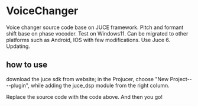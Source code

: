 # VoiceChanger

Voice changer source code base on JUCE framework. Pitch and formant shift base on phase vocoder. Test on Windows11. Can be migrated to other platforms such as Android, IOS with few modifications. Use Juce 6. Updating.

## how to use

download the juce sdk from website; in the Projucer, choose "New Project----plugin", while adding the juce_dsp module from the right column.

Replace the source code with the code above. And then you go!
